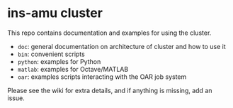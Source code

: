 # ins-amu cluster

This repo contains documentation and examples for using 
the cluster.

- `doc`: general documentation on architecture of cluster and how to use it
- `bin`: convenient scripts
- `python`: examples for Python
- `matlab`: examples for Octave/MATLAB
- `oar`: examples scripts interacting with the OAR job system

Please see the wiki for extra details, and if anything is missing, add an issue.

